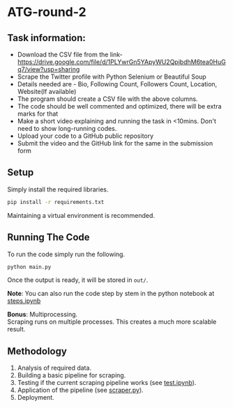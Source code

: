 # ATG-round-2

## Task information:
- Download the CSV file from the link- https://drive.google.com/file/d/1PLYwrGn5YApyWU2QpjbdhM6tea0HuGq7/view?usp=sharing
- Scrape the Twitter profile with Python Selenium or Beautiful Soup
- Details needed are - Bio, Following Count, Followers Count, Location, Website(If available)
- The program should create a CSV file with the above columns.
- The code should be well commented and optimized, there will be extra marks for that
- Make a short video explaining and running the task in <10mins. Don't need to show long-running codes.
- Upload your code to a GitHub public repository
- Submit the video and the GitHub link for the same in the submission form

## Setup
Simply install the required libraries.
```bash
pip install -r requirements.txt
```
Maintaining a virtual environment is recommended.

## Running The Code
To run the code simply run the following.
```bash
python main.py
```
Once the output is ready, it will be stored in `out/`.

**Note**: You can also run the code step by stem in the python notebook at [steps.ipynb](steps.ipynb)


**Bonus**: Multiprocessing.  
Scraping runs on multiple processes. This creates a much more scalable result.

## Methodology
1. Analysis of required data.
2. Building a basic pipeline for scraping.
3. Testing if the current scraping pipeline works (see [test.ipynb](test.ipynb)).
4. Application of the pipeline (see [scraper.py](scraper.py)).
5. Deployment.